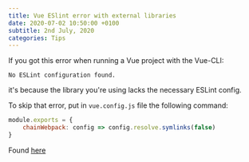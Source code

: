 ```yaml
---
title: Vue ESlint error with external libraries
date: 2020-07-02 10:50:00 +0100
subtitle: 2nd July, 2020
categories: Tips
---
```


If you got this error when running a Vue project with the Vue-CLI:

```shell
No ESLint configuration found.
```

it's because the library you're using lacks the necessary ESLint config.

To skip that error, put in `vue.config.js` file the following command:

```js
module.exports = {
    chainWebpack: config => config.resolve.symlinks(false)
}
```

Found [here](https://github.com/vuejs/vue-cli/issues/2948)